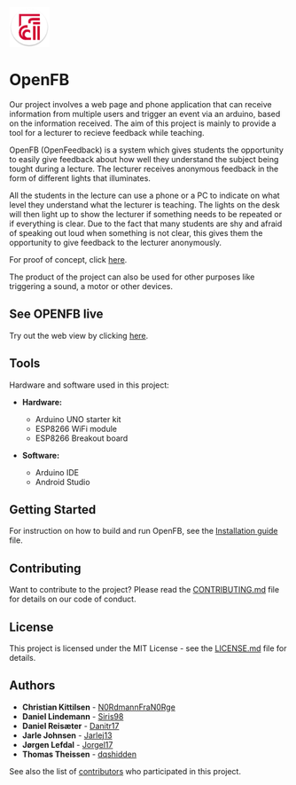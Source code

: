 ![Logo](https://github.com/N0RdmannFraN0Rge/IS-213/blob/master/MobileApp/res/mipmap-hdpi/ic_launcher.png)

# OpenFB

Our project involves a web page and phone application that can receive information from multiple users and trigger an event via an arduino, based on the information received. The aim of this project is mainly to provide a tool for a lecturer to recieve feedback while teaching.

OpenFB (OpenFeedback) is a system which gives students the opportunity to easily give feedback about how well they understand the subject being tought during a lecture. The lecturer receives anonymous feedback in the form of different lights that illuminates.

All the students in the lecture can use a phone or a PC to indicate on what level they understand what the lecturer is teaching. The lights on the desk will then light up to show the lecturer if something needs to be repeated or if everything is clear. Due to the fact that many students are shy and afraid of speaking out loud when something is not clear, this gives them the opportunity to give feedback to the lecturer anonymously.

For proof of concept, click [here](https://youtu.be/ruHTGJFeHP4).

The product of the project can also be used for other purposes like triggering a sound, a motor or other devices.

## See OPENFB live
Try out the web view by clicking [here](http://cddjjt.com/).

## Tools

Hardware and software used in this project:

* **Hardware:**
  * Arduino UNO starter kit
  * ESP8266 WiFi module
  * ESP8266 Breakout board

* **Software:**
  * Arduino IDE
  * Android Studio

## Getting Started

For instruction on how to build and run OpenFB, see the [Installation guide](https://github.com/N0RdmannFraN0Rge/IS-213/wiki/Installation-Guide) file.

## Contributing

Want to contribute to the project? Please read the [CONTRIBUTING.md](CONTRIBUTING.md) file for details on our code of conduct.

## License

This project is licensed under the MIT License - see the [LICENSE.md](LICENSE.md) file for details.

## Authors

* **Christian Kittilsen** - [N0RdmannFraN0Rge](https://github.com/N0RdmannFraN0Rge)
* **Daniel Lindemann** - [Siris98](https://github.com/Siris98)
* **Daniel Reisæter** - [Danitr17](https://github.com/Danitr17)
* **Jarle Johnsen** - [Jarlej13](https://github.com/Jarlej13)
* **Jørgen Lefdal** - [Jorgel17](https://github.com/Jorgel17)
* **Thomas Theissen** - [dqshidden](https://github.com/dqshidden)

See also the list of [contributors](https://github.com/N0RdmannFraN0Rge/IS-213/graphs/contributors) who participated in this project.
